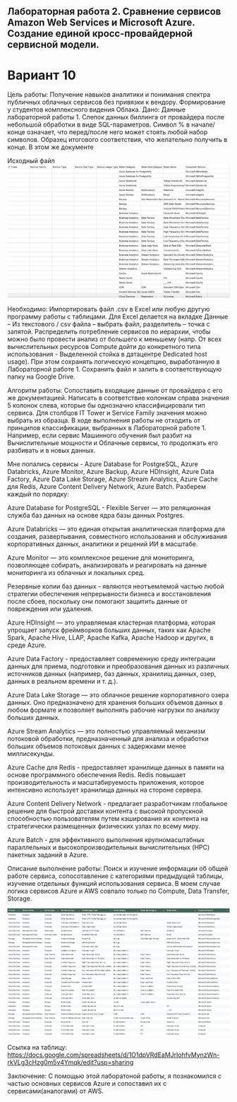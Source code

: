 ## Лабораторная работа 2. Сравнение сервисов Amazon Web Services и Microsoft Azure. Создание единой кросс-провайдерной сервисной модели.
# Вариант 10

Цель работы: Получение навыков аналитики и понимания спектра публичных облачных сервисов без привязки к вендору. Формирование у студентов комплексного видения Облака. 
Дано: 
Данные лабораторной работы 1.
Слепок данных биллинга от провайдера после небольшой обработки в виде SQL-параметров. Символ % в начале/конце означает, что перед/после него может стоять любой набор символов.
Образец итогового соответствия, что желательно получить в конце. В этом же документе  

Исходный файл
![image](https://github.com/etherealSent/itmo-cloud-services-course/blob/main/clouds/lab2/azureinp.png)

Необходимо: 
Импортировать файл .csv в Excel или любую другую программу работы с таблицами. Для Excel делается на вкладке Данные – Из текстового / csv файла – выбрать файл, разделитель – точка с запятой.
Распределить потребление сервисов по иерархии, чтобы можно было провести анализ от большего к меньшему (напр. От всех вычислительных ресурсов Compute дойти до конкретного типа использования - Выделенной стойка в датацентре Dedicated host usage). При этом сохранять логическую концепцию, выработанную в Лабораторной работе 1. Сохранить файл и залить в соответствующую папку на Google Drive.

Алгоритм работы: Сопоставить входящие данные от провайдера с его же документацией. Написать в соответствие колонкам справа значения 5 колонок слева, которые бы однозначно классифицировали тип сервиса. Для столбцов IT Tower и Service Family значения можно выбрать из образца. В ходе выполнения работы не отходить от принципов классификации, выбранных в Лабораторной работе 1. Например, если сервис Машинного обучения был разбит на Вычислительные мощности и Облачные сервисы, то продолжать его разбивать и в новых данных.

Мне попались сервисы - Azure Database for PostgreSQL, Azure Databricks, Azure Monitor, Azure Backup, Azure HDInsight, Azure Data Factory, Azure Data Lake Storage, Azure Stream Analytics, Azure Cache для Redis, Azure Content Delivery Network, Azure Batch. Разберем каждый по порядку:

Azure Database for PostgreSQL - Flexible Server — это реляционная служба баз данных на основе 
ядра базы данных Postgres.

Azure Databricks — это единая открытая аналитическая платформа для создания, развертывания, 
совместного использования и обслуживания корпоративных данных, аналитики и решений ИИ в масштабе.

Azure Monitor — это комплексное решение для мониторинга, позволяющее собирать, анализировать 
и реагировать на данные мониторинга из облачных и локальных сред.

Резервные копии баз данных - являются неотъемлемой частью любой стратегии обеспечения непрерывности бизнеса 
и восстановления после сбоев, поскольку они помогают защитить данные от повреждения или удаления.

Azure HDInsight — это управляемая кластерная платформа, которая упрощает запуск фреймворков больших данных, 
таких как Apache Spark, Apache Hive, LLAP, Apache Kafka, Apache Hadoop и других, в среде Azure.

Azure Data Factory - предоставляет современную среду интеграции данных для приема, подготовки и 
преобразования данных из различных источников данных (например, баз данных, хранилищ данных, озер, 
данных в реальном времени и т. д.).

Azure Data Lake Storage — это облачное решение корпоративного озера данных. Оно предназначено для 
хранения больших объемов данных в любом формате и позволяет выполнять рабочие нагрузки по анализу 
больших данных.

Azure Stream Analytics — это полностью управляемый механизм потоковой обработки, предназначенный для 
анализа и обработки больших объемов потоковых данных с задержками менее миллисекунды.

Azure Cache для Redis - предоставляет хранилище данных в памяти на основе программного обеспечения Redis. 
Redis повышает производительность и масштабируемость приложения, которое интенсивно использует 
хранилища данных на стороне сервера.

Azure Content Delivery Network - предлагает разработчикам глобальное решение для быстрой доставки контента 
с высокой пропускной способностью пользователям путем кэширования их контента на стратегически 
размещенных физических узлах по всему миру.

Azure Batch -  для эффективного выполнения крупномасштабных параллельных и высокопроизводительных 
вычислительных (HPC) пакетных заданий в Azure.

Описание выполнение работы:
Поиск и изучение информации об общей работе сервиса, сопосотавление с категориями предыдущей таблицы, изучение отдельных функций использования сервиса. В моем случае логика сервисов Azure и AWS совпало только по Compute, Data Transfer, Storage.

![image](https://github.com/etherealSent/itmo-cloud-services-course/blob/main/clouds/lab2/image.png)

Ссылка на таблицу: https://docs.google.com/spreadsheets/d/1O1dpVRdEaMJrlohfvMynzWn-rkVLg3cHzg0m5v4Ymqk/edit?usp=sharing

Заключение:
С помощью этой лаборатоной работы, я познакомился с частью основных сервисов Azure и сопоставил их с сервисами(аналогами) от AWS.
